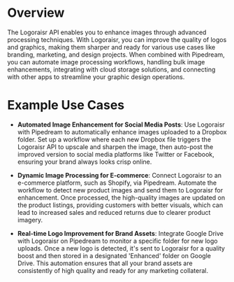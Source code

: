 # Overview

The Logoraisr API enables you to enhance images through advanced processing techniques. With Logoraisr, you can improve the quality of logos and graphics, making them sharper and ready for various use cases like branding, marketing, and design projects. When combined with Pipedream, you can automate image processing workflows, handling bulk image enhancements, integrating with cloud storage solutions, and connecting with other apps to streamline your graphic design operations.

# Example Use Cases

- **Automated Image Enhancement for Social Media Posts**: Use Logoraisr with Pipedream to automatically enhance images uploaded to a Dropbox folder. Set up a workflow where each new Dropbox file triggers the Logoraisr API to upscale and sharpen the image, then auto-post the improved version to social media platforms like Twitter or Facebook, ensuring your brand always looks crisp online.

- **Dynamic Image Processing for E-commerce**: Connect Logoraisr to an e-commerce platform, such as Shopify, via Pipedream. Automate the workflow to detect new product images and send them to Logoraisr for enhancement. Once processed, the high-quality images are updated on the product listings, providing customers with better visuals, which can lead to increased sales and reduced returns due to clearer product imagery.

- **Real-time Logo Improvement for Brand Assets**: Integrate Google Drive with Logoraisr on Pipedream to monitor a specific folder for new logo uploads. Once a new logo is detected, it's sent to Logoraisr for a quality boost and then stored in a designated 'Enhanced' folder on Google Drive. This automation ensures that all your brand assets are consistently of high quality and ready for any marketing collateral.
